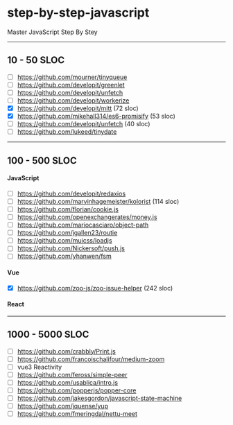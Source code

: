# step-by-step-javascript
Master JavaScript Step By Stey


-----------------
## 10 - 50 SLOC

- [ ] https://github.com/mourner/tinyqueue
- [ ] https://github.com/developit/greenlet
- [ ] https://github.com/developit/unfetch
- [ ] https://github.com/developit/workerize
- [x] https://github.com/developit/mitt (72 sloc)
- [x] https://github.com/mikehall314/es6-promisify (53 sloc)
- [ ] https://github.com/developit/unfetch (40 sloc)
- [ ] https://github.com/lukeed/tinydate

------------------
## 100 - 500 SLOC

#### JavaScript

- [ ] https://github.com/developit/redaxios
- [ ] https://github.com/marvinhagemeister/kolorist (114 sloc)
- [ ] https://github.com/florian/cookie.js
- [ ] https://github.com/openexchangerates/money.js
- [ ] https://github.com/mariocasciaro/object-path
- [ ] https://github.com/jgallen23/routie
- [ ] https://github.com/muicss/loadjs
- [ ] https://github.com/Nickersoft/push.js
- [ ] https://github.com/yhanwen/fsm

#### Vue
- [x] https://github.com/zoo-js/zoo-issue-helper (242 sloc)

#### React

--------------------
##  1000 - 5000 SLOC

- [ ] https://github.com/crabbly/Print.js
- [ ] https://github.com/francoischalifour/medium-zoom
- [ ] vue3 Reactivity
- [ ] https://github.com/feross/simple-peer
- [ ] https://github.com/usablica/intro.js
- [ ] https://github.com/popperjs/popper-core
- [ ] https://github.com/jakesgordon/javascript-state-machine
- [ ] https://github.com/jquense/yup
- [ ] https://github.com/fmeringdal/nettu-meet
